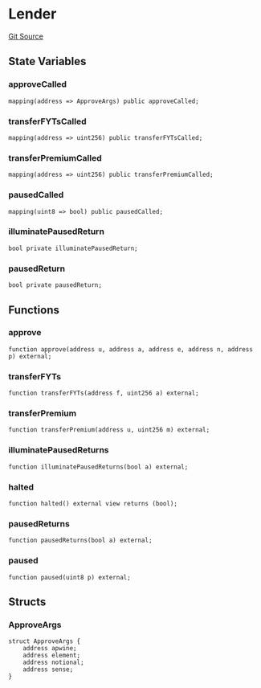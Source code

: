# Lender
[Git Source](https://github.com/Swivel-Finance/illuminate/blob/76b26ef748dc63cf89e3fa660df1bda262dcef15/src/mocks/Lender.sol)


## State Variables
### approveCalled

```solidity
mapping(address => ApproveArgs) public approveCalled;
```


### transferFYTsCalled

```solidity
mapping(address => uint256) public transferFYTsCalled;
```


### transferPremiumCalled

```solidity
mapping(address => uint256) public transferPremiumCalled;
```


### pausedCalled

```solidity
mapping(uint8 => bool) public pausedCalled;
```


### illuminatePausedReturn

```solidity
bool private illuminatePausedReturn;
```


### pausedReturn

```solidity
bool private pausedReturn;
```


## Functions
### approve


```solidity
function approve(address u, address a, address e, address n, address p) external;
```

### transferFYTs


```solidity
function transferFYTs(address f, uint256 a) external;
```

### transferPremium


```solidity
function transferPremium(address u, uint256 m) external;
```

### illuminatePausedReturns


```solidity
function illuminatePausedReturns(bool a) external;
```

### halted


```solidity
function halted() external view returns (bool);
```

### pausedReturns


```solidity
function pausedReturns(bool a) external;
```

### paused


```solidity
function paused(uint8 p) external;
```

## Structs
### ApproveArgs

```solidity
struct ApproveArgs {
    address apwine;
    address element;
    address notional;
    address sense;
}
```

